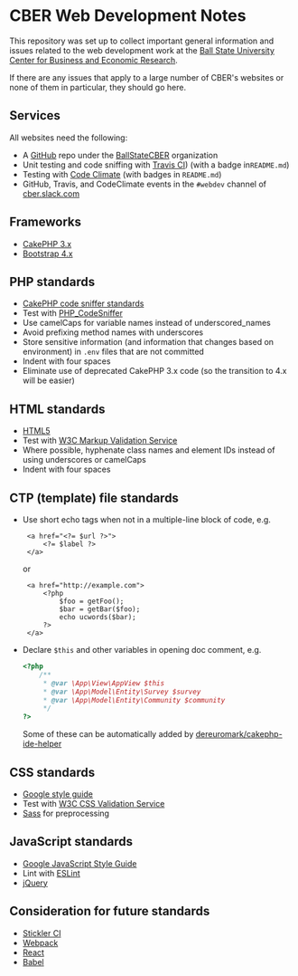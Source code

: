 # CBER Web Development Notes

This repository was set up to collect important general information and issues related to the web development work at
the [Ball State University Center for Business and Economic Research](http://bsu.edu/cber). 

If there are any issues that apply to a large number of CBER's websites or none of them in particular, 
they should go here. 

## Services
All websites need the following:
 - A [GitHub](https://github.com) repo under the [BallStateCBER](https://github.com/BallStateCBER) organization
 - Unit testing and code sniffing with [Travis CI](https://travis-ci.com/)) (with a badge in`README.md`)
 - Testing with [Code Climate](https://codeclimate.com/) (with badges in `README.md`)
 - GitHub, Travis, and CodeClimate events in the `#webdev` channel of [cber.slack.com](https://cber.slack.com)

## Frameworks
 - [CakePHP 3.x](https://book.cakephp.org/3.0/en/index.html)
 - [Bootstrap 4.x](https://getbootstrap.com/)

## PHP standards 
 - [CakePHP code sniffer standards](https://github.com/cakephp/cakephp-codesniffer)  
 - Test with [PHP_CodeSniffer](https://github.com/squizlabs/PHP_CodeSniffer)
 - Use camelCaps for variable names instead of underscored_names
 - Avoid prefixing method names with underscores
 - Store sensitive information (and information that changes based on environment) 
   in `.env` files that are not committed
 - Indent with four spaces
 - Eliminate use of deprecated CakePHP 3.x code (so the transition to 4.x will be easier)

## HTML standards
 - [HTML5](https://www.w3.org/TR/html5/) 
 - Test with [W3C Markup Validation Service](https://validator.w3.org/)
 - Where possible, hyphenate class names and element IDs instead of using underscores or camelCaps
 - Indent with four spaces

## CTP (template) file standards
 - Use short echo tags when not in a multiple-line block of code, e.g.
 
   ```
    <a href="<?= $url ?>">
        <?= $label ?>
    </a>
   ```
   or
   ```
    <a href="http://example.com">
        <?php
            $foo = getFoo();
            $bar = getBar($foo);
            echo ucwords($bar);
        ?>
    </a>
   ```
 - Declare `$this` and other variables in opening doc comment, e.g. 
   ```php
   <?php
       /**
        * @var \App\View\AppView $this
        * @var \App\Model\Entity\Survey $survey
        * @var \App\Model\Entity\Community $community
        */
   ?>
   ```
   Some of these can be automatically added by [dereuromark/cakephp-ide-helper](https://github.com/dereuromark/cakephp-ide-helper/)

## CSS standards
 - [Google style guide](https://google.github.io/styleguide/htmlcssguide.html)  
 - Test with [W3C CSS Validation Service](https://jigsaw.w3.org/css-validator/)
 - [Sass](http://sass-lang.com/) for preprocessing

## JavaScript standards
 - [Google JavaScript Style Guide](https://google.github.io/styleguide/jsguide.html)
 - Lint with [ESLint](http://eslint.org/)
 - [jQuery](https://jquery.com/)

## Consideration for future standards
 - [Stickler CI](https://stickler-ci.com/)
 - [Webpack](https://webpack.js.org/)
 - [React](https://reactjs.org/)
 - [Babel](https://babeljs.io)
